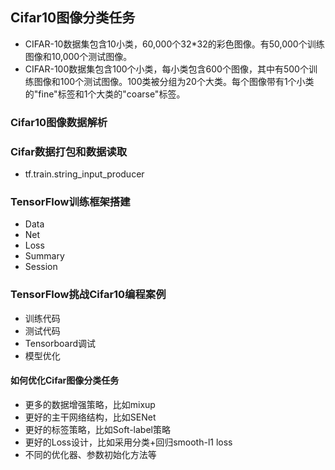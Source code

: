 ## Cifar10图像分类任务 ##

- CIFAR-10数据集包含10小类，60,000个32*32的彩色图像。有50,000个训练图像和10,000个测试图像。
- CIFAR-100数据集包含100个小类，每小类包含600个图像，其中有500个训练图像和100个测试图像。100类被分组为20个大类。每个图像带有1个小类的"fine"标签和1个大类的"coarse"标签。

### Cifar10图像数据解析

### Cifar数据打包和数据读取

- tf.train.string_input_producer



### TensorFlow训练框架搭建

- Data
- Net
- Loss
- Summary
- Session

### TensorFlow挑战Cifar10编程案例

- 训练代码
- 测试代码
- Tensorboard调试
- 模型优化

#### 如何优化Cifar图像分类任务

- 更多的数据增强策略，比如mixup
- 更好的主干网络结构，比如SENet
- 更好的标签策略，比如Soft-label策略
- 更好的Loss设计，比如采用分类+回归smooth-l1 loss
- 不同的优化器、参数初始化方法等
